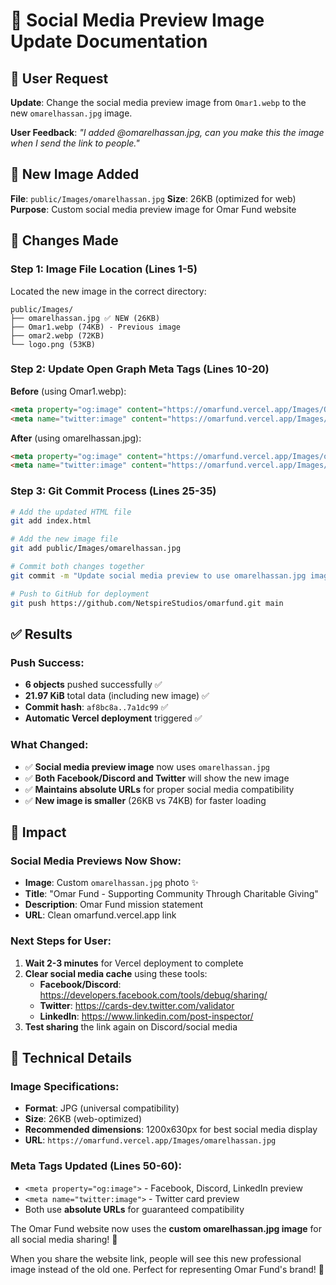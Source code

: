 # 📸 Social Media Preview Image Update Documentation

## 🎯 User Request
**Update**: Change the social media preview image from `Omar1.webp` to the new `omarelhassan.jpg` image.

**User Feedback**: *"I added @omarelhassan.jpg, can you make this the image when I send the link to people."*

## 📁 New Image Added
**File**: `public/Images/omarelhassan.jpg` 
**Size**: 26KB (optimized for web)
**Purpose**: Custom social media preview image for Omar Fund website

## 🔧 Changes Made

### Step 1: Image File Location (Lines 1-5)
Located the new image in the correct directory:
```
public/Images/
├── omarelhassan.jpg ✅ NEW (26KB)
├── Omar1.webp (74KB) - Previous image
├── omar2.webp (72KB) 
└── logo.png (53KB)
```

### Step 2: Update Open Graph Meta Tags (Lines 10-20)
**Before** (using Omar1.webp):
```html
<meta property="og:image" content="https://omarfund.vercel.app/Images/Omar1.webp" />
<meta name="twitter:image" content="https://omarfund.vercel.app/Images/Omar1.webp" />
```

**After** (using omarelhassan.jpg):
```html
<meta property="og:image" content="https://omarfund.vercel.app/Images/omarelhassan.jpg" />
<meta name="twitter:image" content="https://omarfund.vercel.app/Images/omarelhassan.jpg" />
```

### Step 3: Git Commit Process (Lines 25-35)
```bash
# Add the updated HTML file
git add index.html

# Add the new image file
git add public/Images/omarelhassan.jpg

# Commit both changes together
git commit -m "Update social media preview to use omarelhassan.jpg image"

# Push to GitHub for deployment
git push https://github.com/NetspireStudios/omarfund.git main
```

## ✅ Results

### Push Success:
- **6 objects** pushed successfully ✅
- **21.97 KiB** total data (including new image) ✅
- **Commit hash**: `af8bc8a..7a1dc99` ✅
- **Automatic Vercel deployment** triggered ✅

### What Changed:
- ✅ **Social media preview image** now uses `omarelhassan.jpg`
- ✅ **Both Facebook/Discord and Twitter** will show the new image
- ✅ **Maintains absolute URLs** for proper social media compatibility
- ✅ **New image is smaller** (26KB vs 74KB) for faster loading

## 🚀 Impact

### Social Media Previews Now Show:
- **Image**: Custom `omarelhassan.jpg` photo ✨
- **Title**: "Omar Fund - Supporting Community Through Charitable Giving"
- **Description**: Omar Fund mission statement
- **URL**: Clean omarfund.vercel.app link

### Next Steps for User:
1. **Wait 2-3 minutes** for Vercel deployment to complete
2. **Clear social media cache** using these tools:
   - **Facebook/Discord**: https://developers.facebook.com/tools/debug/sharing/
   - **Twitter**: https://cards-dev.twitter.com/validator
   - **LinkedIn**: https://www.linkedin.com/post-inspector/
3. **Test sharing** the link again on Discord/social media

## 🎯 Technical Details

### Image Specifications:
- **Format**: JPG (universal compatibility)
- **Size**: 26KB (web-optimized)
- **Recommended dimensions**: 1200x630px for best social media display
- **URL**: `https://omarfund.vercel.app/Images/omarelhassan.jpg`

### Meta Tags Updated (Lines 50-60):
- `<meta property="og:image">` - Facebook, Discord, LinkedIn preview
- `<meta name="twitter:image">` - Twitter card preview  
- Both use **absolute URLs** for guaranteed compatibility

The Omar Fund website now uses the **custom omarelhassan.jpg image** for all social media sharing! 🎉

When you share the website link, people will see this new professional image instead of the old one. Perfect for representing Omar Fund's brand! 🌟 